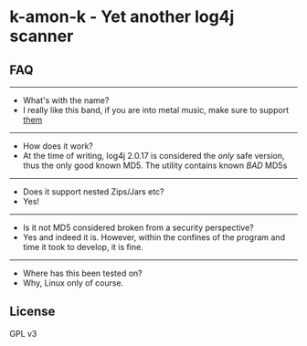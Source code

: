 # k-amon-k - Yet another log4j scanner
## FAQ
---
- What's with the name?
- I really like this band, if you are into metal music, make sure to support [them](https://k-amon-k.bandcamp.com/)
---
- How does it work?
- At the time of writing, log4j 2.0.17 is considered the *only* safe version, thus the only good known MD5. The utility contains known *BAD* MD5s
---
- Does it support nested Zips/Jars etc?
- Yes!
---
- Is it not MD5 considered broken from a security perspective?
- Yes and indeed it is. However, within the confines of the program and time it took to develop, it is fine.
---
- Where has this been tested on?
- Why, Linux only of course.
## License
GPL v3
